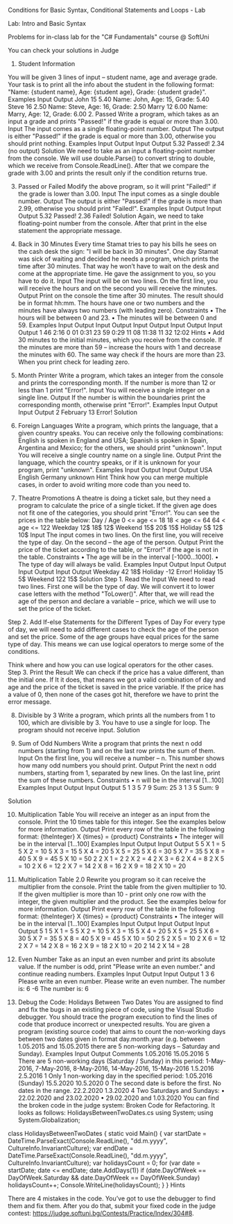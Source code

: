 Conditions
for Basic Syntax, Conditional Statements and Loops - Lab



Lab: Intro and Basic Syntax


Problems for in-class lab for the "C#  Fundamentals" course @ SoftUni


You can check your solutions in Judge



1.	Student Information




You will be given 3 lines of input – student name, age and average grade. Your task is to print all the info about the student in the following format: "Name: {student name}, Age: {student age}, Grade: {student grade}".
Examples
Input	Output
John
15
5.40	Name: John, Age: 15, Grade: 5.40
Steve
16
2.50	Name: Steve, Age: 16, Grade: 2.50
Marry
12
6.00	Name: Marry, Age: 12, Grade: 6.00
2.	Passed
Write a program, which takes as an input a grade and prints "Passed!" if the grade is equal or more than 3.00.
Input
The input comes as a single floating-point number.
Output
The output is either "Passed!" if the grade is equal or more than 3.00, otherwise you should print nothing.
Examples
Input	Output		Input	Output
5.32	Passed!		2.34	(no output)
Solution
We need to take as an input a floating-point number from the console. We will use double.Parse() to convert string to double, which we receive from Console.ReadLine(). After that we compare the grade with 3.00 and prints the result only if the condition returns true.
 

3.	Passed or Failed
Modify the above program, so it will print "Failed!" if the grade is lower than 3.00.
Input
The input comes as a single double number.
Output
The output is either "Passed!" if the grade is more than 2.99, otherwise you should print "Failed!".
Examples
Input	Output		Input	Output
5.32	Passed!		2.36	Failed!
Solution
Again, we need to take floating-point number from the console. After that print in the else statement the appropriate message.
 
4.	Back in 30 Minutes
Every time Stamat tries to pay his bills he sees on the cash desk the sign: "I will be back in 30 minutes". One day Stamat was sick of waiting and decided he needs a program, which prints the time after 30 minutes. That way he won’t have to wait on the desk and come at the appropriate time. He gave the assignment to you, so you have to do it. 
Input
The input will be on two lines. On the first line, you will receive the hours and on the second you will receive the minutes. 
Output
Print on the console the time after 30 minutes. The result should be in format hh:mm. The hours have one or two numbers and the minutes have always two numbers (with leading zero).
Constraints
•	The hours will be between 0 and 23.
•	The minutes will be between 0 and 59.
Examples
Input	Output		Input	Output		Input	Output		Input	Output		Input	Output
1
46	2:16		0
01	0:31		23
59	0:29		11
08	11:38		11
32	12:02
Hints
•	Add 30 minutes to the initial minutes, which you receive from the console. If the minutes are more than 59 – increase the hours with 1 and decrease the minutes with 60. The same way check if the hours are more than 23. When you print check for leading zero.
5.	Month Printer
Write a program, which takes an integer from the console and prints the corresponding month. If the number is more than 12 or less than 1 print "Error!".
Input
You will receive a single integer on a single line.
Output
If the number is within the boundaries print the corresponding month, otherwise print "Error!".
Examples
Input	Output		Input	Output
2	February		13	Error!
Solution
 
6.	Foreign Languages
Write a program, which prints the language, that a given country speaks. You can receive only the following combinations: English is spoken in England and USA; Spanish is spoken in Spain, Argentina and Mexico; for the others, we should print "unknown".
Input
You will receive a single country name on a single line.
Output
Print the language, which the country speaks, or if it is unknown for your program, print "unknown".
Examples
Input	Output		Input	Output
USA	English		Germany	unknown
Hint
Think how you can merge multiple cases, in order to avoid writing more code than you need to.
7.	Theatre Promotions
A theatre is doing a ticket sale, but they need a program to calculate the price of a single ticket. If the given age does not fit one of the categories, you should print "Error!".  You can see the prices in the table below:
Day / Age	0 <= age <= 18	18 < age <= 64	64 < age <= 122
Weekday	12$	18$	12$
Weekend	15$	20$	15$
Holiday	5$	12$	10$
Input
The input comes in two lines. On the first line, you will receive the type of day. On the second – the age of the person.
Output
Print the price of the ticket according to the table, or "Error!" if the age is not in the table.
Constraints
•	The age will be in the interval [-1000…1000].
•	The type of day will always be valid. 
Examples
Input	Output		Input	Output		Input	Output		Input	Output
Weekday
42	18$		Holiday
-12	Error!		Holiday
15	5$		Weekend
122	15$
Solution
Step 1. Read the Input
We need to read two lines. First one will be the type of day. We will convert it to lower case letters with the method "ToLower()". After that, we will read the age of the person and declare a variable – price, which we will use to set the price of the ticket.
 
Step 2. Add If-else Statements for the Different Types of Day
For every type of day, we will need to add different cases to check the age of the person and set the price. Some of the age groups have equal prices for the same type of day. This means we can use logical operators to merge some of the conditions.
 
Think where and how you can use logical operators for the other cases.
Step 3. Print the Result
We can check if the price has a value different, than the initial one. If It it does, that means we got a valid combination of day and age and the price of the ticket is saved in the price variable. If the price has a value of 0, then none of the cases got hit, therefore we have to print the error message.
 
8.	Divisible by 3
Write a program, which prints all the numbers from 1 to 100, which are divisible by 3. You have to use a single for loop. The program should not receive input.
Solution
 
9.	Sum of Odd Numbers
Write a program that prints the next n odd numbers (starting from 1) and on the last row prints the sum of them.
Input
On the first line, you will receive a number – n. This number shows how many odd numbers you should print.
Output
Print the next n odd numbers, starting from 1, separated by new lines. On the last line, print the sum of these numbers.
Constraints
•	n will be in the interval [1…100]
Examples
Input	Output		Input	Output
5	1
3
5
7
9
Sum: 25		3	1
3
5
Sum: 9

Solution
 
10.	 Multiplication Table
You will receive an integer as an input from the console. Print the 10 times table for this integer. See the examples below for more information.
Output
Print every row of the table in the following format:
{theInteger} X {times} = {product}
Constraints
•	The integer will be in the interval [1…100]
Examples
Input	Output		Input	Output
5	5 X 1 = 5
5 X 2 = 10
5 X 3 = 15
5 X 4 = 20
5 X 5 = 25
5 X 6 = 30
5 X 7 = 35
5 X 8 = 40
5 X 9 = 45
5 X 10 = 50		2	2 X 1 = 2
2 X 2 = 4
2 X 3 = 6
2 X 4 = 8
2 X 5 = 10
2 X 6 = 12
2 X 7 = 14
2 X 8 = 16
2 X 9 = 18
2 X 10 = 20
11.	Multiplication Table 2.0
Rewrite you program so it can receive the multiplier from the console. Print the table from the given multiplier to 10. If the given multiplier is more than 10 - print only one row with the integer, the given multiplier and the product. See the examples below for more information.
Output
Print every row of the table in the following format:
{theInteger} X {times} = {product}
Constraints
•	The integer will be in the interval [1…100]
Examples
Input	Output		Input	Output		Input	Output
5
1	5 X 1 = 5
5 X 2 = 10
5 X 3 = 15
5 X 4 = 20
5 X 5 = 25
5 X 6 = 30
5 X 7 = 35
5 X 8 = 40
5 X 9 = 45
5 X 10 = 50		2
5	2 X 5 = 10
2 X 6 = 12
2 X 7 = 14
2 X 8 = 16
2 X 9 = 18
2 X 10 = 20		2
14	2 X 14 = 28
12.	Even Number
Take as an input an even number and print its absolute value. If the number is odd, print "Please write an even number." and continue reading numbers.
Examples
Input	Output		Input	Output
1
3
6	Please write an even number.
Please write an even number.
The number is: 6		-6	The number is: 6

13.	Debug the Code: Holidays Between Two Dates
You are assigned to find and fix the bugs in an existing piece of code, using the Visual Studio debugger. You should trace the program execution to find the lines of code that produce incorrect or unexpected results.
You are given a program (existing source code) that aims to count the non-working days between two dates given in format day.month.year (e.g. between 1.05.2015 and 15.05.2015 there are 5 non-working days – Saturday and Sunday).
Examples
Input	Output	Comments
1.05.2016
15.05.2016	5	There are 5 non-working days (Saturday / Sunday) in this period:
1-May-2016, 7-May-2016, 8-May-2016, 14-May-2016, 15-May-2016
1.5.2016
2.5.2016	1	Only 1 non-working day in the specified period: 1.05.2016 (Sunday)
15.5.2020
10.5.2020	0	The second date is before the first. No dates in the range.
22.2.2020
1.3.2020	4	Two Saturdays and Sundays:
•	22.02.2020 and 23.02.2020
•	29.02.2020 and 1.03.2020
You can find the broken code in the judge system: Broken Code for Refactoring. It looks as follows:
HolidaysBetweenTwoDates.cs
using System;
using System.Globalization;

class HolidaysBetweenTwoDates
{
    static void Main()
    {
        var startDate = DateTime.ParseExact(Console.ReadLine(),
            "dd.m.yyyy", CultureInfo.InvariantCulture);
        var endDate = DateTime.ParseExact(Console.ReadLine(),
            "dd.m.yyyy", CultureInfo.InvariantCulture);
        var holidaysCount = 0;
        for (var date = startDate; date <= endDate; date.AddDays(1))
            if (date.DayOfWeek == DayOfWeek.Saturday &&
                date.DayOfWeek == DayOfWeek.Sunday) holidaysCount++;
        Console.WriteLine(holidaysCount);
    }
}
Hints

There are 4 mistakes in the code. You’ve got to use the debugger to find them and fix them. After you do that, submit your fixed code in the judge contest: https://judge.softuni.bg/Contests/Practice/Index/304#8.



